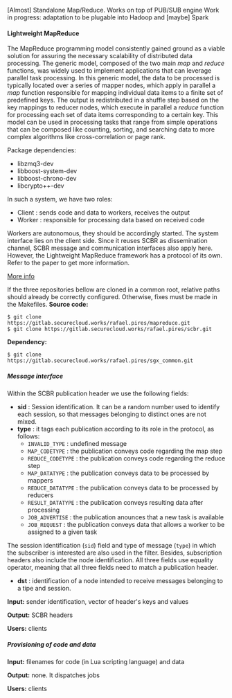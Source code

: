 
[Almost] Standalone Map/Reduce. Works on top of PUB/SUB engine
Work in progress: adaptation to be plugable into Hadoop and [maybe] Spark

#### Lightweight MapReduce 

The MapReduce programming model consistently gained ground as a viable solution for assuring the necessary scalability of distributed data processing.
The generic model, composed of the two main *map* and *reduce* functions, was widely used to implement applications that can leverage parallel task processing.
In this generic model, the data to be processed is typically located over a series of mapper nodes, which apply in parallel a *map* function responsible for mapping individual data items to a finite set of predefined keys.
The output is redistributed in a shuffle step based on the key mappings to reducer nodes, which execute in parallel a *reduce* function for processing each set of data items corresponding to a certain key.
This model can be used in processing tasks that range from simple operations that can be composed like counting, sorting, and searching data to more complex algorithms like cross-correlation or page rank.

Package dependencies:
* libzmq3-dev
* libboost-system-dev
* libboost-chrono-dev
* libcrypto++-dev

In such a system, we have two roles:
* Client : sends code and data to workers, receives the output
* Worker : responsible for processing data based on received code

Workers are autonomous, they should be accordingly started.
The system interface lies on the client side.
Since it reuses SCBR as dissemination channel, SCBR message and communication interfaces also apply here.
However, the Lightweight MapReduce framework has a protocol of its own.
Refer to the paper to get more information.


[More info](https://arxiv.org/abs/1705.05684)

If the three repositories bellow are cloned in a common root, relative paths should already be correctly configured. Otherwise, fixes must be made in the Makefiles.
**Source code:**
```
$ git clone https://gitlab.securecloud.works/rafael.pires/mapreduce.git
$ git clone https://gitlab.securecloud.works/rafael.pires/scbr.git
```
**Dependency:**
```
$ git clone https://gitlab.securecloud.works/rafael.pires/sgx_common.git

```

##### Message interface

Within the SCBR publication header we use the following fields:
* **sid** : Session identification. It can be a random number used to identify each session, so that messages belonging to distinct ones are not mixed.
* **type** : it tags each publication according to its role in the protocol, as follows:
  * `INVALID_TYPE` : undefined message
  * `MAP_CODETYPE` : the publication conveys code regarding the map step
  * `REDUCE_CODETYPE` : the publication conveys code regarding the reduce step
  * `MAP_DATATYPE` : the publication conveys data to be processed by mappers
  * `REDUCE_DATATYPE` : the publication conveys data to be processed by reducers
  * `RESULT_DATATYPE` : the publication conveys resulting data after processing
  * `JOB_ADVERTISE` : the publication anounces that a new task is available 
  * `JOB_REQUEST` : the publication conveys data that allows a worker to be assigned to a given task

The session identification (`sid`) field and type of message (`type`) in which the subscriber is interested are also used in the filter. Besides, subscription headers also include the node identification. All three fields use equality operator, meaning that all three fields need to match a publication header.
* **dst** : identification of a node intended to receive messages belonging to a tipe and session.

__Input:__ sender identification, vector of header's keys and values

__Output:__ SCBR headers

__Users:__ clients

##### Provisioning of code and data

__Input:__ filenames for code (in Lua scripting language) and data

__Output:__ none. It dispatches jobs

__Users:__ clients

